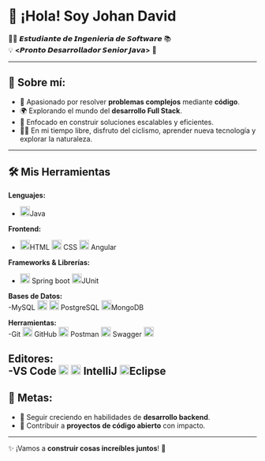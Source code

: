 # 👋 ¡Hola! Soy Johan David  

👨‍💻 **𝙀𝙨𝙩𝙪𝙙𝙞𝙖𝙣𝙩𝙚 𝙙𝙚 𝙄𝙣𝙜𝙚𝙣𝙞𝙚𝙧í𝙖 𝙙𝙚 𝙎𝙤𝙛𝙩𝙬𝙖𝙧𝙚** 📚  
💡 **<𝙋𝙧𝙤𝙣𝙩𝙤 𝘿𝙚𝙨𝙖𝙧𝙧𝙤𝙡𝙡𝙖𝙙𝙤𝙧 𝙎𝙚𝙣𝙞𝙤𝙧 𝙅𝙖𝙫𝙖>** 🚀  

---

## 🌟 **Sobre mí:**

- 🔧 Apasionado por resolver **problemas complejos** mediante **código**.  
- 🌍 Explorando el mundo del **desarrollo Full Stack**.  
- 🎯 Enfocado en construir soluciones escalables y eficientes.  
- 🚴‍♂️ En mi tiempo libre, disfruto del ciclismo, aprender nueva tecnología y explorar la naturaleza.  

---

## 🛠️ Mis Herramientas

**Lenguajes:**  
- <img src="https://cdn.jsdelivr.net/gh/devicons/devicon/icons/java/java-original.svg" width="20" alt="Java" />Java 

**Frontend:**  
- <img src="https://cdn.jsdelivr.net/gh/devicons/devicon/icons/html5/html5-original.svg" width="20" alt="HTML" />HTML <img src="https://cdn.jsdelivr.net/gh/devicons/devicon/icons/css3/css3-original.svg" width="20" alt="CSS" /> CSS  <img src="https://cdn.jsdelivr.net/gh/devicons/devicon/icons/angularjs/angularjs-original.svg" width="20" alt="Angular" />  Angular 

**Frameworks & Librerías:**  
- <img src="https://cdn.jsdelivr.net/gh/devicons/devicon/icons/spring/spring-original.svg" width="20" alt="Spring" /> Spring boot  <img src="https://cdn.jsdelivr.net/gh/devicons/devicon/icons/junit/junit-original.svg" width="20" alt="JUnit" />JUnit 

**Bases de Datos:**  
-MySQL <img src="https://cdn.jsdelivr.net/gh/devicons/devicon/icons/mysql/mysql-original.svg" width="20" alt="MySQL" />  <img src="https://cdn.jsdelivr.net/gh/devicons/devicon/icons/postgresql/postgresql-original.svg" width="20" alt="PostgreSQL" /> PostgreSQL  <img src="https://cdn.jsdelivr.net/gh/devicons/devicon/icons/mongodb/mongodb-original.svg" width="20" alt="MongoDB" />MongoDB 

**Herramientas:**  
-Git <img src="https://cdn.jsdelivr.net/gh/devicons/devicon/icons/git/git-original.svg" width="20" alt="Git" /> GitHub <img src="https://cdn.jsdelivr.net/gh/devicons/devicon/icons/github/github-original.svg" width="20" alt="GitHub" />  Postman <img src="https://cdn.jsdelivr.net/gh/devicons/devicon/icons/postman/postman-original.svg" width="20" alt="Postman" /> Swagger  <img src="https://cdn.jsdelivr.net/gh/devicons/devicon/icons/swagger/swagger-original.svg" width="20" alt="Swagger" /> 

**Editores:**  
-VS Code <img src="https://cdn.jsdelivr.net/gh/devicons/devicon/icons/vscode/vscode-original.svg" width="20" alt="VS Code" />  <img src="https://cdn.jsdelivr.net/gh/devicons/devicon/icons/intellij/intellij-original.svg" width="20" alt="IntelliJ" />  IntelliJ <img src="https://cdn.jsdelivr.net/gh/devicons/devicon/icons/eclipse/eclipse-original.svg" width="20" alt="Eclipse" />Eclipse 
---

## 🎯 **Metas:**

- 🌱 Seguir creciendo en habilidades de **desarrollo backend**.  
- 🚀 Contribuir a **proyectos de código abierto** con impacto.  

---

✨ ¡Vamos a **construir cosas increíbles juntos**! 🚀















